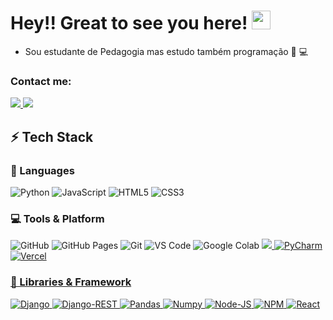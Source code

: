 # Hey!! Great to see you here! <img src="/src/wave.gif" width="30px" height="30px">

* Sou estudante de Pedagogia mas estudo também programação 📖 💻 


### Contact me:

<p align="left">
	<a href="https://www.linkedin.com/in/sheezarainbow/">
		<img src="https://img.shields.io/badge/LinkedIn-0077B5?style=for-the-badge&logo=linkedin&logoColor=white"/>
	</a>

 <a href="mailto:whysoserious80@gmail.com">
		<img src="https://img.shields.io/badge/Gmail-D14836?style=for-the-badge&logo=gmail&logoColor=white"/>
	</a>
 


## ⚡ Tech Stack
	  
	  
### 🚀 Languages

![Python](https://img.shields.io/badge/Python-FFD43B?style=for-the-badge&logo=python&logoColor=306998)
![JavaScript](https://img.shields.io/badge/JavaScript-323330?style=for-the-badge&logo=javascript&logoColor=F7DF1E)
![HTML5](https://img.shields.io/badge/HTML5-E34F26?style=for-the-badge&logo=html5&logoColor=white)
![CSS3](https://img.shields.io/badge/CSS3-1572B6?style=for-the-badge&logo=css3&logoColor=white)
	  
	  
### 💻 Tools & Platform

![GitHub](https://img.shields.io/badge/GitHub-100000?style=for-the-badge&logo=github&logoColor=white)
![GitHub Pages](https://img.shields.io/badge/GitHub_Pages-100000?style=for-the-badge&logo=github&logoColor=white)
![Git](https://img.shields.io/badge/Git-F05032?style=for-the-badge&logo=git&logoColor=white)
![VS Code](https://img.shields.io/badge/Visual_Studio_Code-0078D4?style=for-the-badge&logo=visual%20studio%20code&logoColor=white)
![Google Colab](https://img.shields.io/badge/Colab-F9AB00?style=for-the-badge&logo=googlecolab&color=525252)
<a href="https://codepen.io/sheezarainbow9">
    <img src="https://img.shields.io/badge/Codepen-000000?style=for-the-badge&logo=codepen&logoColor=white"/>
![PyCharm](https://img.shields.io/badge/PyCharm-000000.svg?&style=for-the-badge&logo=PyCharm&logoColor=white)
![Vercel](https://img.shields.io/badge/Vercel-000000?style=for-the-badge&logo=vercel&logoColor=white)	
	  
	  
### 🧩 Libraries & Framework

![Django](https://img.shields.io/badge/Django-092E20?style=for-the-badge&logo=django&logoColor=green)
![Django-REST](https://img.shields.io/badge/django%20rest-ff1709?style=for-the-badge&logo=django&logoColor=white)
![Pandas](https://img.shields.io/badge/Pandas-2C2D72?style=for-the-badge&logo=pandas&logoColor=white)
![Numpy](https://img.shields.io/badge/Numpy-777BB4?style=for-the-badge&logo=numpy&logoColor=white)
![Node-JS](https://img.shields.io/badge/Node.js-339933?style=for-the-badge&logo=nodedotjs&logoColor=white)
![NPM](https://img.shields.io/badge/npm-CB3837?style=for-the-badge&logo=npm&logoColor=white)
![React](https://img.shields.io/badge/React-20232A?style=for-the-badge&logo=react&logoColor=61DAFB)
